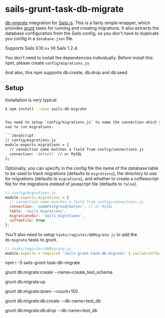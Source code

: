 # sails-grunt-task-db-migrate

[db-migrate][] integration for [Sails.js][]. This is a fairly simple wrapper,
which provides [grunt][] tasks for running and creating migrations. It also
extracts the database configuration from the Sails config, so you don't have to
duplicate you config in a `database.json` file.

Supports Sails 0.10.x+ till Sails 1.2.4.

You don't need to install the dependencies individually. Before install this npm, please create `config/migrations.js`.

And also, this npm supports db:create, db:drop and db:seed.

## Setup

Installation is very typical.

```bash
$ npm install --save sails-db-migrate


You need to setup `config/migrations.js` to name the connection which you will
use to run migrations.

```JavaScript
// config/migrations.js
module.exports.migrations = {
  // connection name matches a field from config/connections.js
  connection: 'default' // or MySQL
};
```

Optionally, you can specify in the config file the name of the database table to
be used to track migrations (defaults to `migrations`), the directory to use for
migrations (defaults to `migrations`), and whether to create a coffeescript
file for the migrations instead of javascript file (defaults to `false`).

```JavaScript
// config/migrations.js
module.exports.migrations = {
  // connection name matches a field from config/connections.js
  connection: 'somePostgresqlServer', // or MySQL
  table: 'sails_migrations',
  migrationsDir: 'sails_migrations',
  coffeeFile: true
};
```

You'll also need to setup `tasks/register/dbMigrate.js` to add the `db:migrate`
tasks to grunt.

```JavaScript
// tasks/register/dbMigrate.js
module.exports = require( 'sails-grunt-task-db-migrate' ).sailsGruntTasks
```


 [db-migrate]: https://github.com/kunklejr/node-db-migrate
 [sails.js]: http://sailsjs.org/
 [grunt]: http://gruntjs.com/
 [db-migrate docs]: https://github.com/kunklejr/node-db-migrate#migrations-api
 [open issues]: https://github.com/sureshkumarnagarajanmca/sails-grunt-task-db-migrate/issues


 npm i -S sails-grunt-task-db-migrate

 grunt db:migrate:create --name=create_test_schema

 grunt db:migrate:up
 
 grunt db:migrate:down --count=150

 grunt db:migrate:db:create --db-name=test_db

 grunt db:migrate:db:drop --db-name=test_db